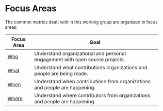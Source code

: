 # Focus Areas

The common metrics dealt with in this working group are organized in focus areas:

Focus Area | Goal
--- | ---
[Who](./who) | Understand organizational and personal engagement with open source projects. 
[What](./what) | Understand what contributions organizations and people are being made.
[When](./when) | Understand when contributiosn from organizations and people are happening. 
[Where](./where) | Understand where contributors from organizations and people are happening. 
